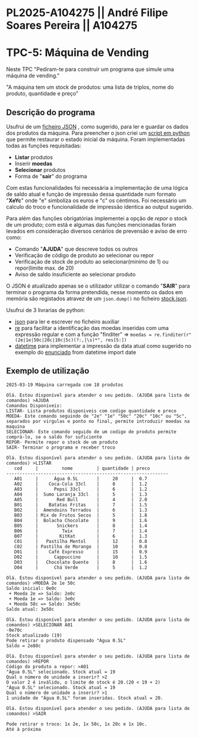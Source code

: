 # PL2025-A104275 || André Filipe Soares Pereira || A104275
# TPC-5: Máquina de Vending

Neste TPC "Pediram-te para construir um programa que simule uma máquina de vending."

"A máquina tem um stock de produtos: uma lista de triplos, nome do produto, quantidade e preço"


## Descrição do programa

Usufrui de um [ficheiro JSON](https://github.com/AndrePereira123/PL2025-A104275/blob/main/TPC5/stock.json) , como sugerido, para ler e guardar os dados dos produtos da máquina. Para preencher o json criei um [script em python](https://github.com/AndrePereira123/PL2025-A104275/blob/main/TPC5/preencher_json.py) que permite restaurar o estado inicial da máquina. Foram implementadas todas as funções requisitadas: 
 - **Listar** produtos
 - Inserir **moedas**
 - **Selecionar** produtos
 - Forma de "**sair**" do programa

Com estas funcionalidades foi necessária a implementação de uma lógica de saldo atual e função de impressão dessa quantidade num formato "**XeYc**" onde "e" simboliza os euros e "c" os céntimos. Foi necessário um calculo do troco e funcionalidade de impressão identica ao output sugerido.

Para além das funções obrigatórias implementei a opção de *repor* o stock de um produto; com está e algumas das funções mencionadas foram levados em consideração diversos cenários de prevensão e aviso de erro como:
 - Comando "**AJUDA**" que descreve todos os outros
 - Verificação de código de produto ao selecionar ou repor
 - Verificação de stock de produto ao selecionar(minimo de 1) ou repor(limite max. de 20)
 - Aviso de saldo insuficiente ao selecionar produto

O JSON é atualizado apenas se o utilizador utilizar o comando "**SAIR**" para terminar o programa da forma pretendida, nesse momento os dados em memória são registados atravez de um ```json.dump()``` no ficheiro [stock.json](https://github.com/AndrePereira123/PL2025-A104275/blob/main/TPC5/stock.json).

Usufrui de 3 livrarias de python:
 - [json](https://docs.python.org/3/library/json.html#module-json) para ler e escrever no ficheiro auxiliar
 - [re](https://docs.python.org/3/library/re.html#module-re) para facilitar a identificação das moedas inseridas com uma expressão regular e com a função "finditer" => ```moedas = re.finditer(r"(2e|1e|50c|20c|10c|5c)(?:,|\s)*", res[5:])```
 - [datetime](https://docs.python.org/3/library/datetime.html) para implementar a impressão da data atual como sugerido no exemplo do [enunciado](https://github.com/AndrePereira123/PL2025-A104275/blob/main/TPC5/Enunciado.pdf)
from datetime import date

## Exemplo de utilização
```
2025-03-19 Máquina carregada com 18 produtos

Olá. Estou disponível para atender o seu pedido. (AJUDA para lista de comandos) >AJUDA
Comandos Disponiveis:
LISTAR- Lista produtos disponiveis com codigo quantidade e preco
MOEDA- Este comando seguindo de "2e" "1e" "50c" "20c" "10c" ou "5c", separados por virgulas e ponto no final, permite introduzir moedas na maquina
SELECIONAR- Este comando seguido de um codigo de produto permite comprá-lo, se o saldo for suficiente
REPOR- Permite repor o stock de um produto
SAIR- Terminar o programa e receber troco

Olá. Estou disponível para atender o seu pedido. (AJUDA para lista de comandos) >LISTAR
   cod     |         nome         | quantidade | preco 
-------------------------------------------------------------
   A01     |      Água 0.5L       |     20     |  0.7  
   A02     |    Coca-Cola 33cl    |     8      |  1.2  
   A03     |      Pepsi 33cl      |     6      |  1.2  
   A04     |  Sumo Laranja 33cl   |     5      |  1.3  
   A05     |       Red Bull       |     4      |  2.0  
   B01     |    Batatas Fritas    |     7      |  1.5  
   B02     |  Amendoins Torrados  |     6      |  1.3  
   B03     | Mix de Frutos Secos  |     5      |  1.8  
   B04     |  Bolacha Chocolate   |     9      |  1.6  
   B05     |       Snickers       |     8      |  1.4  
   B06     |         Twix         |     7      |  1.4  
   B07     |        KitKat        |     6      |  1.3  
   C01     |   Pastilha Mentol    |     12     |  0.8  
   C02     | Pastilha de Morango  |     10     |  0.8  
   D01     |    Café Expresso     |     15     |  0.9  
   D02     |      Cappuccino      |     10     |  1.5  
   D03     |   Chocolate Quente   |     8      |  1.6  
   D04     |      Chá Verde       |     5      |  1.2  

Olá. Estou disponível para atender o seu pedido. (AJUDA para lista de comandos) >MOEDA 2e 1e 50c
Saldo inicial: 0e0c
 + Moeda 2e => Saldo: 2e0c
 + Moeda 1e => Saldo: 3e0c
 + Moeda 50c => Saldo: 3e50c
Saldo atual: 3e50c

Olá. Estou disponível para atender o seu pedido. (AJUDA para lista de comandos) >SELECIONAR A01
-0e70c
Stock atualizado (19)
Pode retirar o produto dispensado "Água 0.5L"
Saldo = 2e80c

Olá. Estou disponível para atender o seu pedido. (AJUDA para lista de comandos) >REPOR
Código do produto a repor: >A01
"Água 0.5L" selecionado. Stock atual = 19
Qual o número de unidade a inserir? >2
O valor 2 é inválido, o limite de stock é 20.(20 < 19 + 2)
"Água 0.5L" selecionado. Stock atual = 19
Qual o número de unidade a inserir? >1
1 unidade de "Água 0.5L" foram inseridas. Stock atual = 20.

Olá. Estou disponível para atender o seu pedido. (AJUDA para lista de comandos) >SAIR

Pode retirar o troco: 1x 2e, 1x 50c, 1x 20c e 1x 10c.
Até à próxima
```


